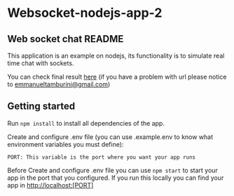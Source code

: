 # Websocket-nodejs-app-2

## Web socket chat README

This application is an example on nodejs, its functionality is to simulate real time chat with sockets.

You can check final result [here](websocket-nodejs-app-2-production.up.railway.app/) (if you have a problem with url please notice to emmanueltamburini@gmail.com)

## Getting started

Run `npm install` to install all dependencies of the app.

Create and configure .env file (you can use .example.env to know what environment variables you must define):

    PORT: This variable is the port where you want your app runs

Before Create and configure .env file you can use `npm start` to start your app in the port that you configured. If you run this locally you can find your app in <http://localhost:[PORT]>
